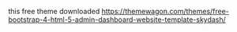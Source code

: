 this free theme downloaded https://themewagon.com/themes/free-bootstrap-4-html-5-admin-dashboard-website-template-skydash/
